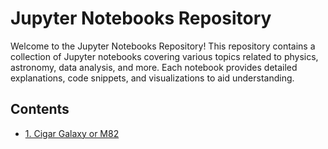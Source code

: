 # Jupyter Notebooks Repository

Welcome to the Jupyter Notebooks Repository! This repository contains a collection of Jupyter notebooks covering various topics related to physics, astronomy, data analysis, and more. Each notebook provides detailed explanations, code snippets, and visualizations to aid understanding.

## Contents

- [1. Cigar Galaxy or M82]([notebooks/Intro_to_Computational_Physics.ipynb](https://github.com/rutulkumar001/New-Projects-Python-/blob/main/M82(Cigar_Galaxy).ipynb))
